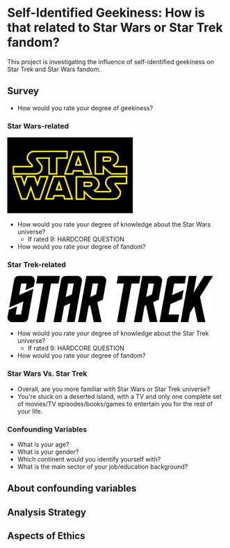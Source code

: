 # Self-Identified Geekiness: How is that related to Star Wars or Star Trek fandom?
This project is investigating the influence of self-identified geekiness on Star Trek and Star Wars fandom.

## Survey 
- How would you rate your degree of geekiness?

### Star Wars-related
![](images/sw_logo.png)

- How would you rate your degree of knowledge about the Star Wars universe?
    - If rated 9: HARDCORE QUESTION
- How would you rate your degree of fandom?

### Star Trek-related
![](images/st_logo.png)

- How would you rate your degree of knowledge about the Star Trek universe?
    - If rated 9: HARDCORE QUESTION
- How would you rate your degree of fandom?

### Star Wars Vs. Star Trek
- Overall, are you more familiar with Star Wars or Star Trek universe?
- You're stuck on a deserted island, with a TV and only one complete set of movies/TV episodes/books/games to entertain you for the rest of your life. 

### Confounding Variables
- What is your age?
- What is your gender?
- Which continent would you identify yourself with?
- What is the main sector of your job/education background? 

## About confounding variables


## Analysis Strategy


## Aspects of Ethics
